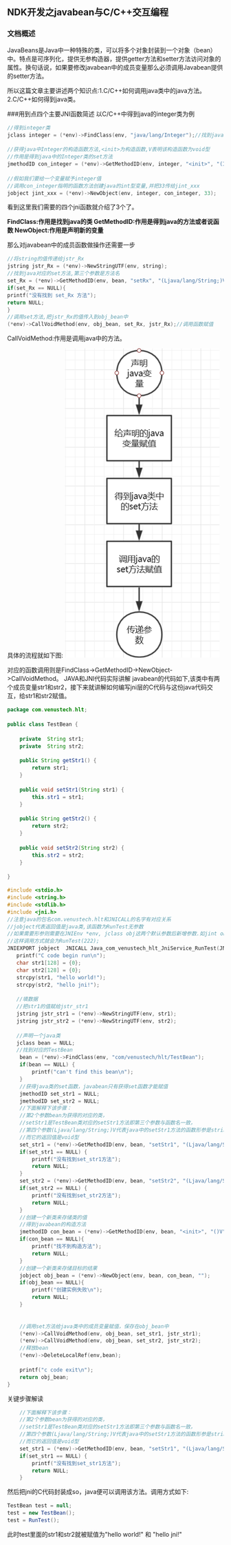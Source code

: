 ## NDK开发之javabean与C/C++交互编程


### 文档概述
JavaBeans是Java中一种特殊的类，可以将多个对象封装到一个对象（bean）中。特点是可序列化，提供无参构造器，提供getter方法和setter方法访问对象的属性。换句话说，如果要修改javabean中的成员变量那么必须调用Javabean提供的setter方法。

所以这篇文章主要讲述两个知识点:1.C/C++如何调用java类中的java方法。2.C/C++如何得到java类。

###用到点四个主要JNI函数简述
以C/C++中得到java的integer类为例

```C
//得到integer类
jclass integer = (*env)->FindClass(env, "java/lang/Integer");//找到java中声明integer的类方法

//获得java中Integer的构造函数方法,<init>为构造函数,V表明该构造函数为void型
//作用是得到java中的Integer类的set方法
jmethodID con_integer = (*env)->GetMethodID(env, integer, "<init>", "(I)V");

//假如我们要给一个变量赋予integer值
//调用con_integer指明的函数方法创建java的int型变量,并把33传给jint_xxx
jobject jint_xxx = (*env)->NewObject(env, integer, con_integer, 33);
```
看到这里我们需要的四个jni函数就介绍了3个了。

**FindClass:作用是找到java的类 GetMethodID:作用是得到java的方法或者说函数 NewObject:作用是声明新的变量**

那么对javabean中的成员函数做操作还需要一步
```C
//将string的值传递给jstr_Rx
jstring jstr_Rx = (*env)->NewStringUTF(env, string);
//找到java对应的set方法,第三个参数是方法名
set_Rx = (*env)->GetMethodID(env, bean, "setRx", "(Ljava/lang/String;)V");
if(set_Rx == NULL){
printf("没有找到 set_Rx 方法");
return NULL;
}
//调用set方法,把jstr_Rx的值传入到obj_bean中
(*env)->CallVoidMethod(env, obj_bean, set_Rx, jstr_Rx);//调用函数赋值
```

CallVoidMethod:作用是调用java中的方法。

具体的流程就如下图:
![java和C交互过程](../resource/JNI.png)

对应的函数调用则是FindClass->GetMethodID->NewObject->CallVoidMethod。
JAVA和JNI代码实际讲解
javabean的代码如下,该类中有两个成员变量str1和str2，接下来就讲解如何编写jni层的C代码与这份java代码交互，给str1和str2赋值。
```java
package com.venustech.hlt;

public class TestBean {

    private  String str1;
    private  String str2;

    public String getStr1() {
        return str1;
    }

    public void setStr1(String str1) {
        this.str1 = str1;
    }

    public String getStr2() {
        return str2;
    }

    public void setStr2(String str2) {
        this.str2 = str2;
    }

}
```

```C
#include <stdio.h>
#include <string.h>
#include <stdlib.h>
#include <jni.h>
//注意java的包名com.venustech.hlt和JNICALL的名字有对应关系
//jobject代表返回值是java类,该函数为RunTest无参数
//如果需要形参则需要在JNIEnv *env, jclass obj这两个默认参数后新增参数.如jint objint
//这样调用方式就会为RunTest(222);
JNIEXPORT jobject  JNICALL Java_com_venustech_hlt_JniService_RunTest(JNIEnv *env, jclass obj){
   printf("C code begin run\n");
   char str1[128] = {0};
   char str2[128] = {0};
   strcpy(str1, "hello world!");
   strcpy(str2, "hello jni!");
   
   //填数据
   //把str1的值赋给jstr_str1
   jstring jstr_str1 = (*env)->NewStringUTF(env, str1);
   jstring jstr_str2 = (*env)->NewStringUTF(env, str2);
   
   //声明一个java类
   jclass bean = NULL;
   //找到对应的TestBean
    bean = (*env)->FindClass(env, "com/venustech/hlt/TestBean");
    if(bean == NULL) {
        printf("can't find this bean\n");
    }
    //获得java类的set函数，javabean只有获得set函数才能赋值
    jmethodID set_str1 = NULL;
    jmethodID set_str2 = NULL;
    //下面解释下该步骤：
    //第2个参数bean为获得的对应的类，
    //setStr1是TestBean类对应的setStr1方法即第三个参数与函数名一致，
    //第四个参数(Ljava/lang/String;)V代表java中的setStr1方法的函数形参是string型
    //而它的返回值是void型
    set_str1 = (*env)->GetMethodID(env, bean, "setStr1", "(Ljava/lang/String;)V");
    if(set_str1 == NULL) {
        printf("没有找到set_str1方法");
        return NULL;
    }
    set_str2 = (*env)->GetMethodID(env, bean, "setStr2", "(Ljava/lang/String;)V");
    if(set_str2 == NULL) {
        printf("没有找到set_str2方法");
        return NULL;
    }
    //创建一个新类来存储类的值
    //得到javabean的构造方法
    jmethodID con_bean = (*env)->GetMethodID(env, bean, "<init>", "()V");
    if(con_bean == NULL){
	    printf("找不到构造方法");
	    return NULL;
    }
    //创建一个新类来存储目标的结果
    jobject obj_bean = (*env)->NewObject(env, bean, con_bean, "");
    if(obj_bean == NULL){
	    printf("创建实例失败\n");
	    return NULL;
    }
    
    
    //调用set方法给java类中的成员变量赋值，保存在obj_bean中
    (*env)->CallVoidMethod(env, obj_bean, set_str1, jstr_str1);
    (*env)->CallVoidMethod(env, obj_bean, set_str2, jstr_str2);
    //释放bean
    (*env)->DeleteLocalRef(env,bean);

    printf("c code exit\n");
    return obj_bean;
}
```
关键步骤解读
```C
    //下面解释下该步骤：
    //第2个参数bean为获得的对应的类，
    //setStr1是TestBean类对应的setStr1方法即第三个参数与函数名一致，
    //第四个参数(Ljava/lang/String;)V代表java中的setStr1方法的函数形参是string型
    //而它的返回值是void型
    set_str1 = (*env)->GetMethodID(env, bean, "setStr1", "(Ljava/lang/String;)V");
    if(set_str1 == NULL) {
        printf("没有找到set_str1方法");
        return NULL;
    }
```
然后把jni的C代码封装成so，java便可以调用该方法。调用方式如下:
```java
TestBean test = null;
test = new TestBean();
test = RunTest();
```
此时test里面的str1和str2就被赋值为"hello world!" 和 "hello jni!"